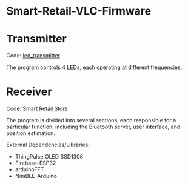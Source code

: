 # Smart-Retail-VLC-Firmware
# Transmitter
Code: [led_transmitter](https://github.com/hanxi27/Smart-Retail-VLC-Firmware/tree/main/led_transmitter)

The program controls 4 LEDs, each operating at different frequencies.

# Receiver
Code: [Smart Retail Store](https://github.com/hanxi27/Smart-Retail-VLC-Firmware/tree/main/Smart%20Retail%20Store)

The program is divided into several sections, each responsible for a particular function, including the Bluetooth server, user interface, and position estimation.

External Dependencies/Libraries:
- ThingPulse OLED SSD1306
- Firebase-ESP32
- arduinoFFT
- NimBLE-Arduino
